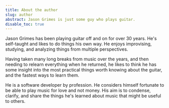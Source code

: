 ```yaml
---
title: About the author
slug: author
abstract: Jason Grimes is just some guy who plays guitar.
disable_toc: true
---
```


Jason Grimes has been playing guitar off and on for over 30 years. 
He's self-taught and likes to do things his own way. 
He enjoys improvising, studying, and analyzing things from multiple perspectives. 

Having taken many long breaks from music over the years, 
and then needing to relearn everything when he returned,
he likes to think he has some insight into the most practical things worth knowing about the guitar, 
and the fastest ways to learn them.

He is a software developer by profession. 
He considers himself fortunate to be able to play music for love and
not money. 
His aim is to condense, clarify, and share
the things he's learned about music that might be useful to others. 
